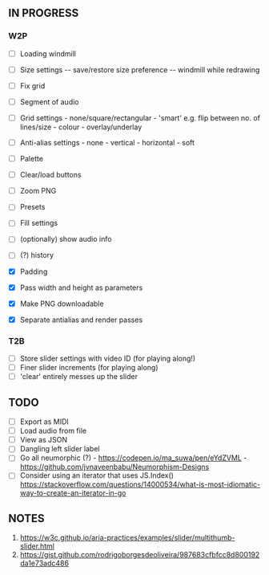 ## IN PROGRESS

### W2P

- [ ] Loading windmill
- [ ] Size settings
      -- save/restore size preference
      -- windmill while redrawing

- [ ] Fix grid
- [ ] Segment of audio
- [ ] Grid settings
      - none/square/rectangular
      - 'smart' e.g. flip between no. of lines/size
      - colour
      - overlay/underlay
- [ ] Anti-alias settings
      - none
      - vertical
      - horizontal
      - soft
- [ ] Palette
- [ ] Clear/load buttons
- [ ] Zoom PNG
- [ ] Presets
- [ ] Fill settings
- [ ] (optionally) show audio info
- [ ] (?) history

- [x] Padding
- [x] Pass width and height as parameters
- [x] Make PNG downloadable
- [x] Separate antialias and render passes

### T2B

- [ ] Store slider settings with video ID (for playing along!)
- [ ] Finer slider increments (for playing along)
- [ ] 'clear' entirely messes up the slider

## TODO

- [ ] Export as MIDI
- [ ] Load audio from file
- [ ] View as JSON
- [ ] Dangling left slider label
- [ ] Go all neumorphic (?)
      - https://codepen.io/ma_suwa/pen/eYdZVML
      - https://github.com/jvnaveenbabu/Neumorphism-Designs
- [ ] Consider using an iterator that uses JS.Index()
      https://stackoverflow.com/questions/14000534/what-is-most-idiomatic-way-to-create-an-iterator-in-go

## NOTES

1. https://w3c.github.io/aria-practices/examples/slider/multithumb-slider.html
2. https://gist.github.com/rodrigoborgesdeoliveira/987683cfbfcc8d800192da1e73adc486

